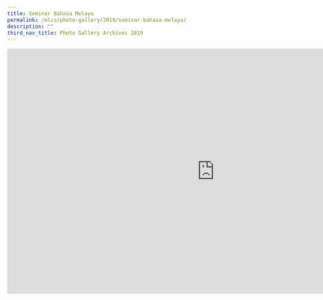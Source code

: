 ```yaml
---
title: Seminar Bahasa Melayu
permalink: /mlcs/photo-gallery/2019/seminar-bahasa-melayu/
description: ""
third_nav_title: Photo Gallery Archives 2019
---
```

<iframe allowfullscreen="true" height="569" width="960" frameborder="0" src="https://docs.google.com/presentation/d/e/2PACX-1vRlO19oCFlLQGYX6iOQmKK4VHtXkJCkpGeY8oOUybpypUXqXjDZZmhfZdRURqajnFJEM6UZtL-uL1AJ/embed?start=false&amp;loop=false&amp;delayms=3000"></iframe>